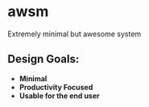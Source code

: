 # awsm
Extremely minimal but awesome system

## Design Goals:
- **Minimal**<br>
- **Productivity Focused**<br>
- **Usable for the end user**<br>
